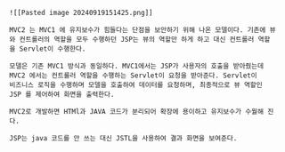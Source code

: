 	![[Pasted image 20240919151425.png]]

	MVC2 는 MVC1 에 유지보수가 힘들다는 단점을 보안하기 위해 나온 모델이다. 기존에 뷰
	와 컨트롤러의 역할을 모두 수행하던 JSP는 뷰의 역할만 하게 하고 대신 컨트롤러 역할
	을 Servlet이 수행한다. 

	모델은 기존 MVC1 방식과 동일하다. MVC1에서는 JSP가 사용자의 호출을 받아줬는데
	MVC2 에서는 컨트롤러 역할을 수행하는 Servlet이 요청을 받아준다. Servlet이 
	비즈니스 로직을 수행하며 모델을 호출하여 데이터를 요청하며, 최종적으로 뷰 역할인
	JSP 를 제어하여 화면을 출력한다.

	MVC2로 개발하면 HTMl과 JAVA 코드가 분리되어 확장에 용이하고 유지보수가 수월해 진
	다.

	JSP는 java 코드를 안 쓰는 대신 JSTL을 사용하여 결과 화면을 보여준다.